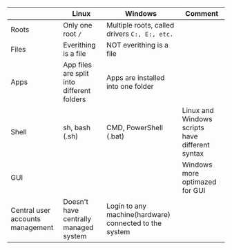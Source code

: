 |  | Linux | Windows | Comment |
| - | - | - | - |
| Roots | Only one root `/` | Multiple roots, called drivers `C:, E:, etc.` |
| Files | Everithing is a file | NOT everithing is a file |
| Apps | App files are split into different folders | Apps are installed into one folder |
| Shell | sh, bash (.sh) | CMD, PowerShell (.bat) | Linux and Windows scripts have different syntax |
| GUI | | | Windows more optimazed for GUI |
| Central user accounts management | Doesn't have centrally managed system | Login to any machine(hardware) connected to the system |
